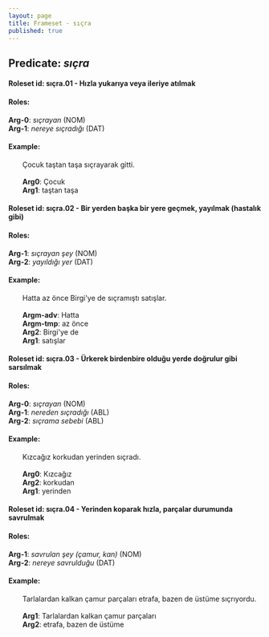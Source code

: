 ```yaml
---
layout: page
title: Frameset - sıçra
published: true
---
```

<h2>Predicate: <i>sıçra</i></h2>
<h4>Roleset id: sıçra.01 - Hızla yukarıya veya ileriye atılmak<br>
<h4>Roles:</h4>
<b>Arg-0</b>: <i>sıçrayan</i>  (NOM) <br>
<b>Arg-1</b>: <i>nereye sıçradığı</i>  (DAT) <br>
<h4>Example:</h4>
&emsp;&emsp;Çocuk taştan taşa sıçrayarak gitti.<br><br>
&emsp;&emsp;<b>Arg0</b>:  Çocuk<br>
&emsp;&emsp;<b>Arg1</b>:  taştan taşa<br>

<h4>Roleset id: sıçra.02 - Bir yerden başka bir yere geçmek, yayılmak (hastalık gibi)<br>
<h4>Roles:</h4>
<b>Arg-1</b>: <i>sıçrayan şey</i>  (NOM) <br>
<b>Arg-2</b>: <i>yayıldığı yer</i>  (DAT) <br>
<h4>Example:</h4>
&emsp;&emsp;Hatta az önce Birgi'ye de sıçramıştı satışlar.<br><br>
&emsp;&emsp;<b>Argm-adv</b>:  Hatta<br>
&emsp;&emsp;<b>Argm-tmp</b>:  az önce<br>
&emsp;&emsp;<b>Arg2</b>:  Birgi'ye de<br>
&emsp;&emsp;<b>Arg1</b>:  satışlar<br>

<h4>Roleset id: sıçra.03 - Ürkerek birdenbire olduğu yerde doğrulur gibi sarsılmak<br>
<h4>Roles:</h4>
<b>Arg-0</b>: <i>sıçrayan</i>  (NOM) <br>
<b>Arg-1</b>: <i>nereden sıçradığı</i>  (ABL) <br>
<b>Arg-2</b>: <i>sıçrama sebebi</i>  (ABL) <br>
<h4>Example:</h4>
&emsp;&emsp;Kızcağız korkudan yerinden sıçradı.<br><br>
&emsp;&emsp;<b>Arg0</b>:  Kızcağız<br>
&emsp;&emsp;<b>Arg2</b>:  korkudan<br>
&emsp;&emsp;<b>Arg1</b>:  yerinden<br>

<h4>Roleset id: sıçra.04 - Yerinden koparak hızla, parçalar durumunda savrulmak<br>
<h4>Roles:</h4>
<b>Arg-1</b>: <i>savrulan şey (çamur, kan)</i>  (NOM) <br>
<b>Arg-2</b>: <i>nereye savrulduğu</i>  (DAT) <br>
<h4>Example:</h4>
&emsp;&emsp;Tarlalardan kalkan çamur parçaları etrafa, bazen de üstüme sıçrıyordu.<br><br>
&emsp;&emsp;<b>Arg1</b>:  Tarlalardan kalkan çamur parçaları<br>
&emsp;&emsp;<b>Arg2</b>:  etrafa, bazen de üstüme<br>

